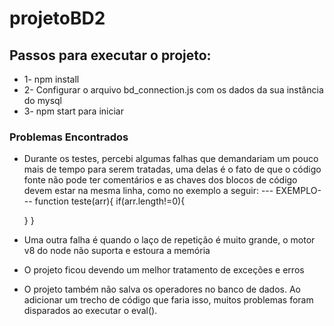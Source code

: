 # projetoBD2

## Passos para executar o projeto:
- 1- npm install
- 2- Configurar o arquivo bd_connection.js com os dados da sua instância do mysql
- 3- npm start para iniciar


### Problemas Encontrados
- Durante os testes, percebi algumas falhas que demandariam um pouco mais de tempo para serem tratadas,
uma delas é o fato de que o código fonte não pode ter comentários e as chaves dos blocos de código devem
estar na mesma linha, como no exemplo a seguir:
--- EXEMPLO---
function teste(arr){
    if(arr.length!=0){

    }
}

- Uma outra falha é quando o laço de repetição é muito grande, o motor v8 do node não suporta e estoura a memória
- O projeto ficou devendo um melhor tratamento de exceções e erros
- O projeto também não salva os operadores no banco de dados. Ao adicionar um trecho de código que faria isso, muitos problemas foram disparados ao executar o eval().
